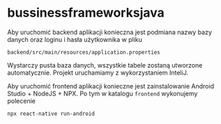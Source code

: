 # bussinessframeworksjava

Aby uruchomić backend aplikacji konieczna jest podmiana nazwy bazy danych oraz loginu i hasła użytkownika w pliku 

`backend/src/main/resources/application.properties`

Wystarczy pusta baza danych, wszystkie tabele zostaną utworzone automatycznie. Projekt uruchamiamy z wykorzystaniem InteliJ.

Aby uruchomić frontend aplikacji konieczne jest zainstalowanie Android Studio + NodeJS + NPX. Po tym w katalogu `frontend` wykonujemy polecenie

`npx react-native run-android`

